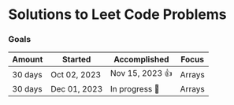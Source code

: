# Solutions to Leet Code Problems

### Goals

| Amount  | Started      | Accomplished            | Focus  |
| ------- | ------------ | ----------------------- | ------ |
| 30 days | Oct 02, 2023 | Nov 15, 2023 :thumbsup: | Arrays |
| 30 days | Dec 01, 2023 | In progress :santa:     | Arrays |

